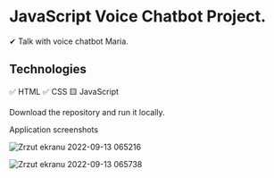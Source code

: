 # JavaScript Voice Chatbot Project.


✔ Talk with voice chatbot Maria.

## Technologies
✅ HTML ✅ CSS 🟨 JavaScript 


Download the repository and run it locally.


Application screenshots

![Zrzut ekranu 2022-09-13 065216](https://user-images.githubusercontent.com/92208474/189812904-d651baed-0d32-4f9e-9edc-a6633a0328b4.jpg)

![Zrzut ekranu 2022-09-13 065738](https://user-images.githubusercontent.com/92208474/189812922-62d203c0-e62b-4df1-a7d9-cb5b133c27b6.jpg)
